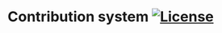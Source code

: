 # Contribution system [![License](https://github.com/super-system-studio/currency-Image-storage/blob/master/MIT%20LICENSE.svg)](https://github.com/super-system-studio/calculator/blob/master/LICENSE)
